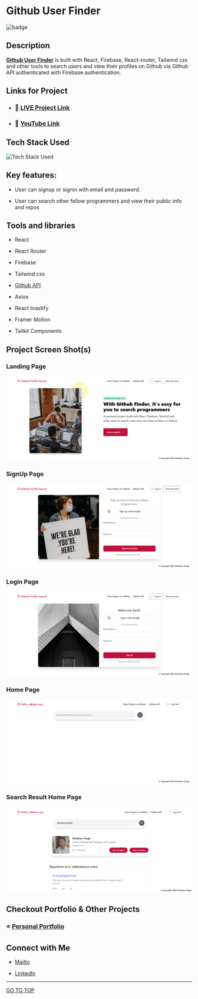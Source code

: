 # Github User Finder

![badge](https://img.shields.io/badge/REACT%20-App-green)

## Description

[**Github User Finder**](https://github-fireauth.netlify.app/) is built with React, Firebase, React-router, Tailwind css and other tools to search users and view their profiles on Github via Github API authenticated with Firebase authentication.

## Links for Project

- ### 📌 [LIVE Project Link](https://github-fireauth.netlify.app/)

- ### 📌 [YouTube Link](https://youtu.be/gpO7Ku74Bb8)

## Tech Stack Used

![Tech Stack Used](https://skillicons.dev/icons?i=react,javascript,firebase,tailwind,nodejs,html,git)

## Key features:

- User can signup or signin with email and password.

- User can search other fellow programmers and view their public info and repos

## Tools and libraries

- React

- React Router

- Firebase

- Tailwind css

- [Github API](https://docs.github.com/en/rest?apiVersion=2022-11-28)

- Axios

- React toastify

- Framer Motion

- Tailkit Components

## Project Screen Shot(s)

### Landing Page

![Landing Page](./src/screencaptures/dbd0d0b3-88eb-47cf-ad79-3dbb48d6fa29.png)

### SignUp Page

![SignUp Page](./src/screencaptures/4b546416-87b3-4ca2-87ef-35c6f05261d3.png)

### Login Page

![Login Page](./src/screencaptures/f6b15f48-57dd-4553-a8b4-70ac6ebcfa9e.png)

### Home Page

![Home Page](./src/screencaptures/efe8f0e0-b62a-4cf5-b4ae-3bc2689db0b8.png)

### Search Result Home Page

![Search Result Home Page](./src/screencaptures/8bb24961-93c7-467c-bc4d-5fa1c970b0d0.png)

## Checkout Portfolio & Other Projects

### ⭐ [Personal Portfolio](https://shubhambhoj.in)

## Connect with Me

- [Mailto](mailto:shubhambhoj3@gmail.com)

- [LinkedIn](https://www.linkedin.com/in/shubham-singh-b122b7171/)

---

[GO TO TOP](#github-user-finder)
